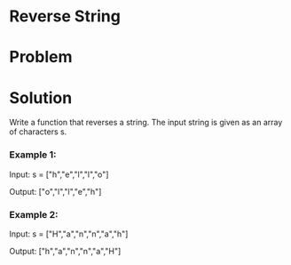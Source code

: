 # Reverse String
# Problem

# Solution
Write a function that reverses a string. The input string is given as an array of characters s.

 

### Example 1:

Input: s = ["h","e","l","l","o"]

Output: ["o","l","l","e","h"]

### Example 2:

Input: s = ["H","a","n","n","a","h"]

Output: ["h","a","n","n","a","H"]
